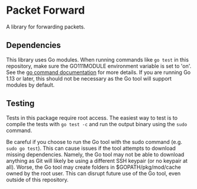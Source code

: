 # Packet Forward

A library for forwarding packets.

## Dependencies

This library uses Go modules. When running commands like `go test` in this repository, make sure the GO111MODULE environment variable is set to 'on'. See the [go command documentation](https://golang.org/cmd/go/#hdr-Preliminary_module_support) for more details. If you are running Go 1.13 or later, this should not be necessary as the Go tool will support modules by default.

## Testing

Tests in this package require root access. The easiest way to test is to compile the tests with `go test -c` and run the output binary using the `sudo` command.

Be careful if you choose to run the Go tool with the sudo command (e.g. `sudo go test`). This can cause issues if the tool attempts to download missing dependencies. Namely, the Go tool may not be able to download anything as Git will likely be using a different SSH keypair (or no keypair at all). Worse, the Go tool may create folders in $GOPATH/pkg/mod/cache owned by the root user. This can disrupt future use of the Go tool, even outside of this repository.
